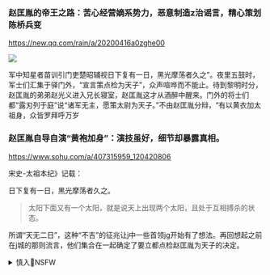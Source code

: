 ### 赵匡胤的帝王之路：苦心经营嫡系势力，恶意制造z治谣言，精心策划陈桥兵变
https://new.qq.com/rain/a/20200416a0zghe00

<img src="https://inews.gtimg.com/newsapp_bt/0/10241721885/">

军中知星者苗训引门吏楚昭辅视日下复有一日，黑光摩荡者久之”。夜里五鼓时，军士们汇集于驿门外，“宣言策点检为天子”，众声喧哗而不能止。待到黎明时分，赵匡胤的弟弟赵光义进入兄长寝室，赵匡胤这才从酒醉中醒来。门外的将士们都“露刃列于庭”说“诸军无主，愿策太尉为天子。”不由赵匡胤分辩，“有以黄衣加太祖身，众皆罗拜呼万岁

### 赵匡胤自导自演“黄袍加身”：演技虽好，细节却暴露真相。
https://www.sohu.com/a/407315959_120420806

宋史-太祖本纪》记载：

日下复有一日，黑光摩荡者久之。
>太阳下面又有一个太阳，就是说天上出现两个太阳，且处于互相搏杀的状态。

所谓“天无二日”，这种“不吉”的征兆让j中一些首领jg开始有了想法。再回想起之前在j城的那则流言，他们集合在一起确定了要立都点检赵匡胤为天子的决定。

<details><summary>慎入🔞NSFW</summary>

Not Safe For Work
<img src="https://upload.wikimedia.org/wikipedia/commons/thumb/d/d3/Biohazard_Symbol_Specification.png/210px-Biohazard_Symbol_Specification.png">

<details><summary><b>风险自理Use At Your Own Risk🈲</summary>

### 天空出现2个太阳会是灾难的预兆吗？
https://new.qq.com/omn/20210109/20210109A01MBU00.html

<img src="https://inews.gtimg.com/newsapp_bt/0/13017483013/">

### 北j天空突然多出两个“小太阳”，位于太阳两旁，是吉兆象征吗？
https://xw.qq.com/amphtml/20201230A05MDL00

<img src="https://inews.gtimg.com/newsapp_bt/0/12977512596/">

<img src="https://inews.gtimg.com/newsapp_bt/0/12977512586/">

<img src="https://inews.gtimg.com/newsapp_bt/0/12977512594/">

### 不要害怕！北j上空出现“三个太阳”，一个为真，另外两个是幻日
https://new.qq.com/rain/a/20201229A07YVJ00

<img src="https://inews.gtimg.com/newsapp_bt/0/12973412778/">

### 为什么天空中会出现两个太阳？难不成是“世界末日”到了？
https://new.qq.com/rain/a/20201224V02QY100

### 石家z出现幻日奇观：天上有2个太阳
https://baijiahao.baidu.com/s?id=1681784537182586979

<img src="https://tukuimg.bdstatic.com/scrop/76f857f0c7eb1b1e0be1f52dae64363b.gif">

### 天空“现两个太阳” 陕西商l出现“幻日”奇观
https://news.dayoo.com/society/202011/16/140000_53652357.htm

<img src="https://dayooimg.dayoo.com/Society/202011/16/d91f5777-c384-4a8c-a32e-bbb589a87b82.jpg">

### 后羿快来！天空中出现了三个太阳！
https://new.qq.com/rain/a/20201104A0DR2P00

<img src="https://inews.gtimg.com/newsapp_match/0/12716705273/">

<img src="https://inews.gtimg.com/newsapp_bt/0/12716705278/">

<img src="https://inews.gtimg.com/newsapp_bt/0/12716705280/">

<img src="https://inews.gtimg.com/newsapp_bt/0/12716705281/">

### 石家z上空出现两个“太阳”，引发争议不断，是好事还是坏事？
https://baijiahao.baidu.com/s?id=1681874340842086215

### 啥情况！2个太阳在天空两侧遥遥相望
https://new.qq.com/rain/a/20201028A0C0IJ00

<img src="https://inews.gtimg.com/newsapp_bt/0/12683797762/">

### 石家z宣布进入z时状态
https://baijiahao.baidu.com/s?id=1687925982485484377

### 坐标石家z：居家封闭会不会再次延期
https://www.163.com/dy/article/G0OFF62E05453G72.html

### 石家z对全市域开展全面消毒
https://baijiahao.baidu.com/s?id=1689451767381403434

### 禁止探视！商l市中心医院所有病区实行24小时封闭管理
https://baijiahao.baidu.com/s?id=1689379548942882101

### 紧急通知！春节期间，商l这些活动一律取消
https://news.163.com/21/0119/17/G0NIQQCC00019K82.html

</details>
</details>
